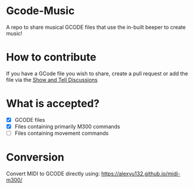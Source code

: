 # Gcode-Music
A repo to share musical GCODE files that use the in-built beeper to create music!

# How to contribute
If you have a GCode file you wish to share, create a pull request or add the file via the [Show and Tell Discussions](https://github.com/RandomGgames/Gcode-Music/discussions/categories/show-and-tell)

# What is accepted?
- [x] GCODE files
- [x] Files containing primarily M300 commands
- [ ] Files containing movement commands

# Conversion
Convert MIDI to GCODE directly using: https://alexyu132.github.io/midi-m300/
